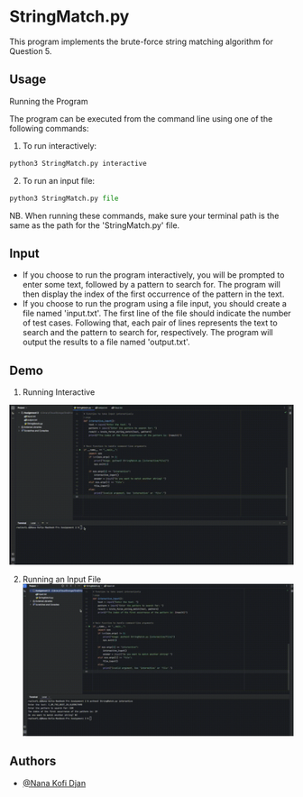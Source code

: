 
# StringMatch.py

This program implements the brute-force string matching algorithm for Question 5.


## Usage
Running the Program

The program can be executed from the command line using one of the following commands:

1. To run interactively:

```python
python3 StringMatch.py interactive

```

2. To run an input file:

```python
python3 StringMatch.py file

```


NB. When running these commands, make sure your terminal path is the same as the path for the 'StringMatch.py' file.



## Input
- If you choose to run the program interactively, you will be prompted to enter some text, followed by a pattern to search for. The program will then display the index of the first occurrence of the pattern in the text.
- If you choose to run the program using a file input, you should create a file named 'input.txt'. The first line of the file should indicate the number of test cases. Following that, each pair of lines represents the text to search and the pattern to search for, respectively. The program will output the results to a file named 'output.txt'.



## Demo

1. Running Interactive

![](https://github.com/realkofidjan/CS456_Algorithms_Assignment2/blob/main/Running%20Interactive.gif)

2. Running an Input File
![](https://github.com/realkofidjan/CS456_Algorithms_Assignment2/blob/main/Running%20an%20Input%20File.gif)


## Authors

- [@Nana Kofi Djan](https://github.com/realkofidjan)


